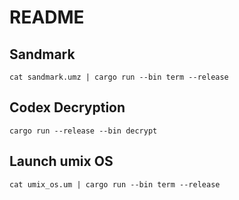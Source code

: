 # README

## Sandmark

`cat sandmark.umz | cargo run --bin term --release`

## Codex Decryption

`cargo run --release --bin decrypt`

## Launch umix OS

`cat umix_os.um | cargo run --bin term --release`